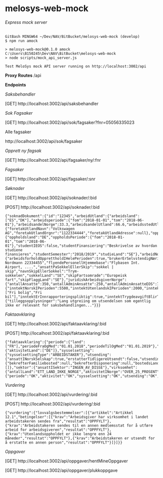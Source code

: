 # melosys-web-mock
###### Express mock server
```
GitBash MINGW64 ~/Dev/NAV/BitBucket/melosys-web-mock (develop)
$ npm run amock

> melosys-web-mock@0.1.0 amock C:\Users\B150245\Dev\NAV\BitBucket\melosys-web-mock
> node scripts/mock_api_server.js

Test MeloSys mock API server running on http://localhost:3002/api
```
**Proxy Routes**
/api

**Endpoints**

*Saksbehandler*

[GET] http://localhost:3002/api/saksbehandler

*Sok Fagsaker*

[GET] http://localhost:3002/api/sok/fagsaker?fnr=05056335023

Alle fagsaker

http://localhost:3002/api/sok/fagsaker

*Opprett ny fagsak*

[GET] http://localhost:3002/api/fagsaker/ny/:fnr

*Fagsaker*

[GET] http://localhost:3002/api/fagsaker/:snr

*Søknader*

[GET] http://localhost:3002/api/soknader/:bid

[POST] http://localhost:3002/api/soknader/:bid

```
{"soknadDokument":{"id":"12345","arbeidUtland":{"arbeidsland":["ES","DK"],"arbeidsperiode":{"fom":"2018-01-01","tom":"2018-06-01"},"arbeidsandelNorge":33.3,"arbeidsandelUtland":66.6,"arbeidsstedUtland":null,"bostedsland":"SE","erstatterTidligereUtsendt":false},"foretakUtland":{"foretakUtlandNavn":"Volkswagen AG","foretakUtlandOrgnr":"1122334444","foretakUtlandAdresse":null},"oppholdUtland":{"oppholdsland":"DE","oppholdsPeriode":{"fom":"2018-01-01","tom":"2018-06-01"},"studentIEOS":false,"studentFinansiering":"Beskrivelse av hvordan studiene finansieres","studentSemester":"2018/2019","studieLand":"SE"},"arbeidNorge":{"arbeidsforholdOpprettholdIHelePerioden":true,"brukerErSelvstendigNæringsdrivende":true,"selvstendigFortsetterEtterArbeidIUtlandet":true,"brukerArbeiderIVikarbyrå":"123456789","vikarOrgnr":"Ola Nordmann 22334455","flyendePersonellHjemmebase":"Flybasen Int. Airport, ....","ansattPaSokkelEllerSkip":"sokkel | skip","navnSkipEllerSokkel":"Trym-sokkelen","sokkelLand":"SE","skipFartsomrade":"Europeisk fart","skipFlaggLand":"SE"},"juridiskArbeidsgiverNorge":{"antallAnsatte":350,"antallAdminAnsatte":250,"antallAdminAnsatteEOS":75,"andelOmsetningINorge":78.5,"andelKontrakterINorge":50.5,"erBemanningsbyra":false,"hattDriftSiste12Mnd":true,"antallUtsendte":30},"arbeidsinntekt":{"inntektNorskIPerioden":5500,"inntektUtenlandskIPerioden":2000,"inntektNaeringIPerioden":0,"inntektNaturalYtelser":["Fri bolig","Fri bil"],"inntektErInnrapporteringspliktig":true,"inntektTrygdeavgiftBlirTrukket":true},"ovrig":{"tilleggsopplysninger":"Lang utgreiing om utsendelsen som egentlig ikke er relevant for saksbehandlingen..."}}}
```

*Faktaavklaring*

[GET] http://localhost:3002/api/faktaavklaring/:bid

[POST] http://localhost:3002/api/faktaavklaring/:bid
```
{"faktaavklaring":{"periode":{"land":["FR"],"periodeFraOgMed":"01.01.2018","periodeTilOgMed":"01.01.2019"},"aktivitet":{"aktivitetLand":["DE"]},"sysselsetting":{"sysselsettingType":"ARBEIDSTAKER"},"utsending":{"ansattINorskSelskap":true,"erstatterTidligereUtsendt":false,"utsendingMindreEnn24Mnd":true},"bostedsland":{"bekrefterFamiliebosted":null,"bekrefterDisponering":null,"bostedsLand":[]},"sektor":{"ansattISektor":"INGEN_AV_DISSE"},"virksomhet":{"antallLand":"ETT_LAND_IKKE_NORGE","aktivitetINorge":"OVER_25_PROSENT","marginaltArbeid":"MARGINALT_JA","vekslingMellomLand":"EN_ELLER_BEGGE"}},"status":{"periode":"OK","aktivitet":"OK","sysselsetting":"OK","utsending":"OK","sektor":"OK","virksomhet":"OK"}}
```


*Vurdering*

[GET] http://localhost:3002/api/vurdering/:bid

[POST] http://localhost:3002/api/vurdering/:bid
```
{"vurdering":{"lovvalgsbestemmelser":[{"artikkel":"Artikkel 12.1","betingelser":[{"krav":"Arbeidsgiver har virksomhet i landet arbeidstakeren sendes fra","resultat":"OPPFYLT"},{"krav":"Arbeidstakeren sendes til en annen medlemsstat for å utføre arbeid for arbeidsgiveren","resultat":"OPPFYLT"},{"krav":"Utenlandsoppholdet er ikke lengre enn 24 måneder","resultat":"OPPFYLT"},{"krav":"Arbeidstakeren er utsendt for å erstatte en annen person","resultat":"OPPFYLT"}]}]}}
```

*Oppgaver*

[GET] http://localhost:3002/api/oppgaver/hentMineOppgaver

[GET] http://localhost:3002/api/oppgaver/plukkoppgave